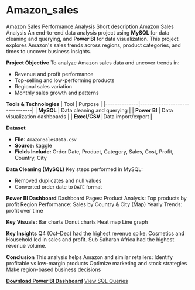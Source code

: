 # Amazon_sales
Amazon Sales Performance Analysis 
Short description
Amazon Sales Analysis An end-to-end data analysis project using **MySQL** for data cleaning and querying, and **Power BI** for data visualization. This project explores Amazon's sales trends across regions, product categories, and times to uncover business insights.

**Project Objective**
To analyze Amazon sales data and uncover trends in:
- Revenue and profit performance
- Top-selling and low-performing products
- Regional sales variation
- Monthly sales growth and patterns

**Tools & Technologies**
| Tool         | Purpose                        |
|--------------|--------------------------------|
| **MySQL**    | Data cleaning and querying     |
| **Power BI** | Data visualization dashboards  |
| **Excel/CSV**| Data import/export             |

**Dataset**
- **File:** `AmazonSalesData.csv`
- **Source:** kaggle
- **Fields Include:** Order Date, Product, Category, Sales, Cost, Profit, Country, City

**Data Cleaning (MySQL)**
Key steps performed in MySQL:
- Removed duplicates and null values
- Converted order date to `DATE` format

 **Power BI Dashboard**
Dashboard Pages:
Product Analysis: Top products by profit
Region Performance: Sales by Country & City (Map)
Yearly Trends: profit over time

**Key Visuals:**
Bar charts
Donut charts
Heat map
Line graph

 **Key Insights**
Q4 (Oct–Dec) had the highest revenue spike.
Cosmetics and Household led in sales and profit.
 Sub Saharan Africa had the highest revenue volume.
 

**Conclusion**
This analysis helps Amazon and similar retailers:
Identify profitable vs low-margin products
Optimize marketing and stock strategies
Make region-based business decisions

**[Download Power BI Dashboard](Amazon_sales.pbix)**
[View SQL Queries]()



